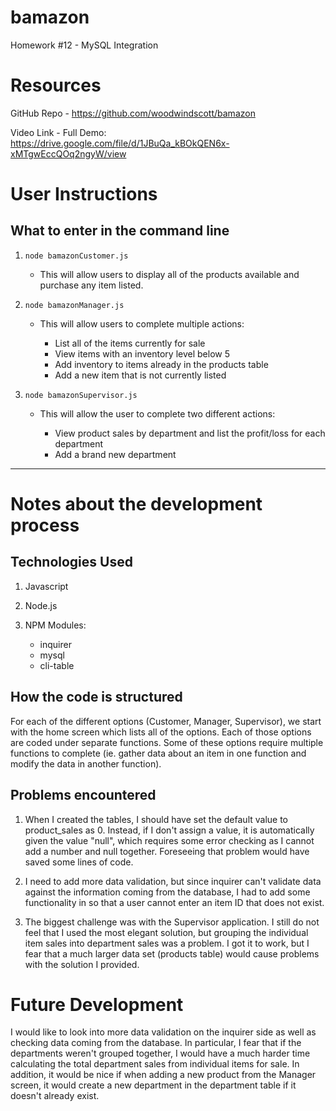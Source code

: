 # bamazon
Homework #12 - MySQL Integration

# Resources
GitHub Repo - https://github.com/woodwindscott/bamazon

Video Link - Full Demo: https://drive.google.com/file/d/1JBuQa_kBOkQEN6x-xMTgwEccQOq2ngyW/view

# User Instructions
## What to enter in the command line

1. `node bamazonCustomer.js`

   * This will allow users to display all of the products available and purchase any item listed.

2. `node bamazonManager.js`

   * This will allow users to complete multiple actions:

     * List all of the items currently for sale
     * View items with an inventory level below 5
     * Add inventory to items already in the products table
     * Add a new item that is not currently listed

3. `node bamazonSupervisor.js`

   * This will allow the user to complete two different actions:

       * View product sales by department and list the profit/loss for each department
       * Add a brand new department

*******************************************************

# Notes about the development process

## Technologies Used

1. Javascript
2. Node.js
3. NPM Modules:

    * inquirer
    * mysql
    * cli-table

## How the code is structured

For each of the different options (Customer, Manager, Supervisor), we start with the home screen which lists all of the options.  Each of those options are coded under separate functions.  Some of these options require multiple functions to complete (ie. gather data about an item in one function and modify the data in another function).

## Problems encountered

1. When I created the tables, I should have set the default value to product_sales as 0. Instead, if I don't assign a value, it is automatically given the value "null", which requires some error checking as I cannot add a number and null together. Foreseeing that problem would have saved some lines of code.

2. I need to add more data validation, but since inquirer can't validate data against the information coming from the database, I had to add some functionality in so that a user cannot enter an item ID that does not exist.

3. The biggest challenge was with the Supervisor application.  I still do not feel that I used the most elegant solution, but grouping the individual item sales into department sales was a problem.  I got it to work, but I fear that a much larger data set (products table) would cause problems with the solution I provided.

# Future Development

I would like to look into more data validation on the inquirer side as well as checking data coming from the database.  In particular, I fear that if the departments weren't grouped together, I would have a much harder time calculating the total department sales from individual items for sale. In addition, it would be nice if when adding a new product from the Manager screen, it would create a new department in the department table if it doesn't already exist.